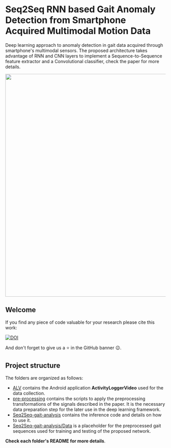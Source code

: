 # Seq2Seq RNN based Gait Anomaly Detection from Smartphone Acquired Multimodal Motion Data
Deep learning approach to anomaly detection in gait data acquired through smartphone's multimodal sensors.
The proposed architecture takes advantage of RNN and CNN layers to implement a Sequence-to-Sequence feature extractor and a Convolutional classifier, check the paper for more details.</br>
<p align="center">
<img src="https://github.com/Soldelli/gait_anomaly_detection/blob/master/ALV/images/teaser_gait_analysis.png" width="700">
</p>

## Welcome
If you find any piece of code valuable for your research please cite this work:</br>

[![DOI](https://zenodo.org/badge/DOI/10.5281/zenodo.2648530.svg)](https://doi.org/10.5281/zenodo.2648530)</br>

And don't forget to give us a :star: in the GitHub banner :wink:.

## Project structure
The folders are organized as follows:
- [ALV](https://github.com/Soldelli/gait_anomaly_detection/tree/master/ALV) contains the Android application **ActivityLoggerVideo** used for the data collection.
- [pre-processing](https://github.com/Soldelli/gait_anomaly_detection/tree/master/pre-processing) contains the scripts to apply the preprocessing transformations of the signals described in the paper. It is the necessary data preparation step for the later use in the deep learning framework.
- [Seq2Seq-gait-analysis](https://github.com/Soldelli/gait_anomaly_detection/tree/master/Seq2Seq-gait-analysis) contains the inference code and details on how to use it.
- [Seq2Seq-gait-analysis/Data](https://github.com/Soldelli/gait_anomaly_detection/tree/master/Seq2Seq-gait-analysis/data) is a placeholder for the preprocessed gait sequences used for training and testing of the proposed network. </br>

**Check each folder's README for more details**.


					

